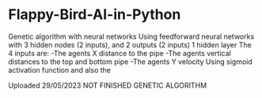 # Flappy-Bird-AI-in-Python
Genetic algorithm with neural networks
Using feedforward neural networks with 3 hidden nodes (2 inputs), and 2 outputs (2 inputs)
1 hidden layer
The 4 inputs are:
  -The agents X distance to the pipe
  -The agents vertical distances to the top and bottom pipe
  -The agents Y velocity
Using sigmoid activation function and also the 
  
Uploaded 29/05/2023
NOT FINISHED GENETIC ALGORITHM
